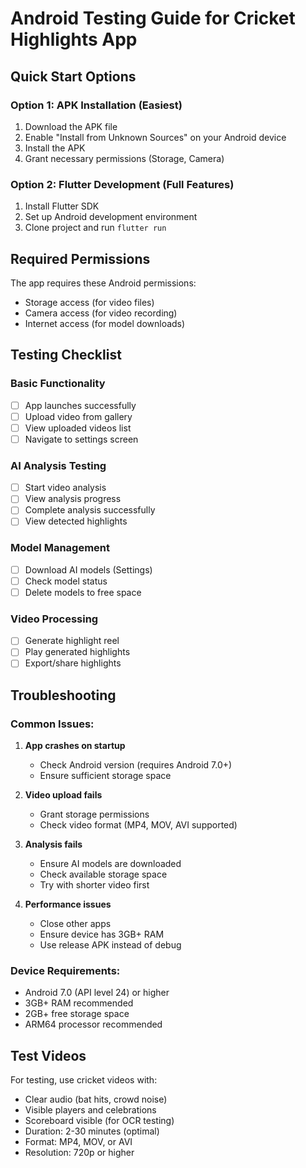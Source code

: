 # Android Testing Guide for Cricket Highlights App

## Quick Start Options

### Option 1: APK Installation (Easiest)
1. Download the APK file
2. Enable "Install from Unknown Sources" on your Android device
3. Install the APK
4. Grant necessary permissions (Storage, Camera)

### Option 2: Flutter Development (Full Features)
1. Install Flutter SDK
2. Set up Android development environment
3. Clone project and run `flutter run`

## Required Permissions

The app requires these Android permissions:
- Storage access (for video files)
- Camera access (for video recording)
- Internet access (for model downloads)

## Testing Checklist

### Basic Functionality
- [ ] App launches successfully
- [ ] Upload video from gallery
- [ ] View uploaded videos list
- [ ] Navigate to settings screen

### AI Analysis Testing
- [ ] Start video analysis
- [ ] View analysis progress
- [ ] Complete analysis successfully
- [ ] View detected highlights

### Model Management
- [ ] Download AI models (Settings)
- [ ] Check model status
- [ ] Delete models to free space

### Video Processing
- [ ] Generate highlight reel
- [ ] Play generated highlights
- [ ] Export/share highlights

## Troubleshooting

### Common Issues:
1. **App crashes on startup**
   - Check Android version (requires Android 7.0+)
   - Ensure sufficient storage space

2. **Video upload fails**
   - Grant storage permissions
   - Check video format (MP4, MOV, AVI supported)

3. **Analysis fails**
   - Ensure AI models are downloaded
   - Check available storage space
   - Try with shorter video first

4. **Performance issues**
   - Close other apps
   - Ensure device has 3GB+ RAM
   - Use release APK instead of debug

### Device Requirements:
- Android 7.0 (API level 24) or higher
- 3GB+ RAM recommended
- 2GB+ free storage space
- ARM64 processor recommended

## Test Videos

For testing, use cricket videos with:
- Clear audio (bat hits, crowd noise)
- Visible players and celebrations
- Scoreboard visible (for OCR testing)
- Duration: 2-30 minutes (optimal)
- Format: MP4, MOV, or AVI
- Resolution: 720p or higher
